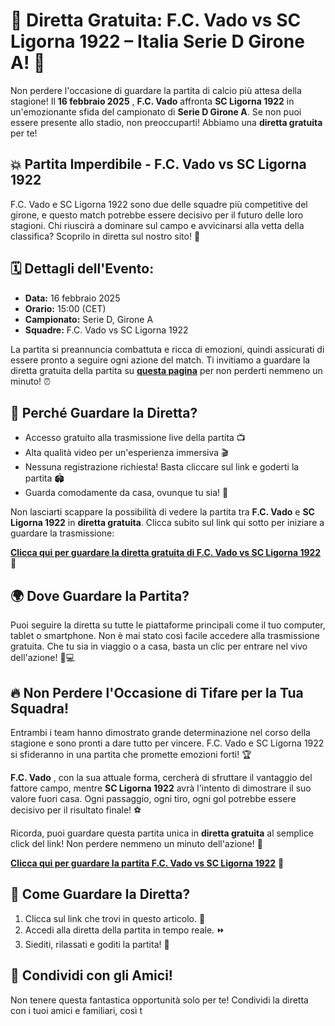 # 🚨 Diretta Gratuita: F.C. Vado vs SC Ligorna 1922 – Italia Serie D Girone A! 🚨

Non perdere l'occasione di guardare la partita di calcio più attesa della stagione! Il **16 febbraio 2025** , **F.C. Vado** affronta **SC Ligorna 1922** in un'emozionante sfida del campionato di **Serie D Girone A**. Se non puoi essere presente allo stadio, non preoccuparti! Abbiamo una **diretta gratuita** per te!

## 💥 Partita Imperdibile - F.C. Vado vs SC Ligorna 1922

F.C. Vado e SC Ligorna 1922 sono due delle squadre più competitive del girone, e questo match potrebbe essere decisivo per il futuro delle loro stagioni. Chi riuscirà a dominare sul campo e avvicinarsi alla vetta della classifica? Scoprilo in diretta sul nostro sito! 🎥

## 🗓 Dettagli dell'Evento:

- **Data:** 16 febbraio 2025
- **Orario:** 15:00 (CET)
- **Campionato:** Serie D, Girone A
- **Squadre:** F.C. Vado vs SC Ligorna 1922

La partita si preannuncia combattuta e ricca di emozioni, quindi assicurati di essere pronto a seguire ogni azione del match. Ti invitiamo a guardare la diretta gratuita della partita su **[questa pagina](https://tinyurl.com/livestreamfreeo?st=F.C.+Vado+vs+SC+Ligorna+1922&si=ghc)** per non perderti nemmeno un minuto! ⏰

## 🎯 Perché Guardare la Diretta?

- Accesso gratuito alla trasmissione live della partita 📺
- Alta qualità video per un'esperienza immersiva 🎬
- Nessuna registrazione richiesta! Basta cliccare sul link e goderti la partita 🏟️
- Guarda comodamente da casa, ovunque tu sia! 🏡

Non lasciarti scappare la possibilità di vedere la partita tra **F.C. Vado** e **SC Ligorna 1922** in **diretta gratuita**. Clicca subito sul link qui sotto per iniziare a guardare la trasmissione:

**[Clicca qui per guardare la diretta gratuita di F.C. Vado vs SC Ligorna 1922](https://tinyurl.com/livestreamfreeo?st=F.C.+Vado+vs+SC+Ligorna+1922&si=ghc)** 📲

## 🌍 Dove Guardare la Partita?

Puoi seguire la diretta su tutte le piattaforme principali come il tuo computer, tablet o smartphone. Non è mai stato così facile accedere alla trasmissione gratuita. Che tu sia in viaggio o a casa, basta un clic per entrare nel vivo dell'azione! 📱💻

## 🔥 Non Perdere l'Occasione di Tifare per la Tua Squadra!

Entrambi i team hanno dimostrato grande determinazione nel corso della stagione e sono pronti a dare tutto per vincere. F.C. Vado e SC Ligorna 1922 si sfideranno in una partita che promette emozioni forti! 🏆

**F.C. Vado** , con la sua attuale forma, cercherà di sfruttare il vantaggio del fattore campo, mentre **SC Ligorna 1922** avrà l'intento di dimostrare il suo valore fuori casa. Ogni passaggio, ogni tiro, ogni gol potrebbe essere decisivo per il risultato finale! ⚽

Ricorda, puoi guardare questa partita unica in **diretta gratuita** al semplice click del link! Non perdere nemmeno un minuto dell'azione! 📍

**[Clicca qui per guardare la partita F.C. Vado vs SC Ligorna 1922](https://tinyurl.com/livestreamfreeo?st=F.C.+Vado+vs+SC+Ligorna+1922&si=ghc)** 📣

## 🚀 Come Guardare la Diretta?

1. Clicca sul link che trovi in questo articolo. 🔗  
2. Accedi alla diretta della partita in tempo reale. ⏩  
3. Siediti, rilassati e goditi la partita! 🍿

## 📣 Condividi con gli Amici!

Non tenere questa fantastica opportunità solo per te! Condividi la diretta con i tuoi amici e familiari, così t
